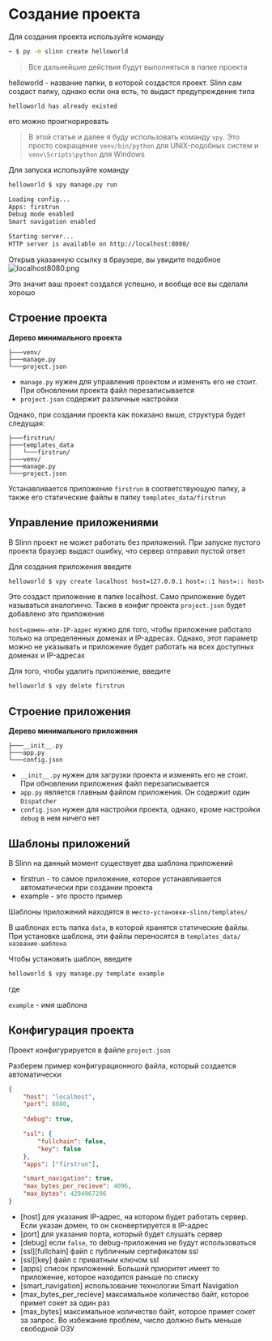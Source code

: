 # Создание проекта

Для создания проекта используйте команду

```Bash
~ $ py -m slinn create helloworld
```

> Все дальнейшие действия будут выполняться в папке проекта

helloworld - название папки, в которой создастся проект. Slinn сам создаст папку, однако если она есть, то выдаст
предупреждение типа

`helloworld has already existed`

его можно проигнорировать

> В этой статье и далее я буду использовать команду `vpy`. Это просто сокращение `venv/bin/python` для UNIX-подобных 
> систем и `venv\Scripts\python` для Windows

Для запуска используйте команду

```Bash
helloworld $ vpy manage.py run
```

```Bash
Loading config...
Apps: firstrun
Debug mode enabled
Smart navigation enabled

Starting server...
HTTP server is available on http://localhost:8080/
```

Открыв указанную ссылку в браузере, вы увидите подобное
![localhost8080.png](localhost8080.png)

Это значит ваш проект создался успешно, и вообще все вы сделали хорошо

## Строение проекта

**Дерево минимального проекта**
```Text
├───venv/
├───manage.py
└───project.json
```

- `manage.py` нужен для управления проектом и изменять его не стоит. При обновлении проекта файл перезаписывается
- `project.json` содержит различные настройки

Однако, при создании проекта как показано выше, структура будет следущая:

```Text
├───firstrun/
├───templates_data
│   └───firstrun/
├───venv/
├───manage.py
└───project.json
```

Устанавливается приложение `firstrun` в соответствующую папку, а также его статические файлы в папку 
`templates_data/firstrun`

## Управление приложениями

В Slinn проект не может работать без приложений. При запуске пустого проекта браузер выдаст ошибку, что сервер отправил 
пустой ответ

Для создания приложения введите

```Bash
helloworld $ vpy create localhost host=127.0.0.1 host=::1 host=:: host=localhost
```

Это создаст приложение в папке localhost. Само приложение будет называться аналогинчо. Также в конфиг проекта 
`project.json` будет добавлено это приложение

`host=домен-или-IP-адрес` нужно для того, чтобы приложение работало только на определенных доменах и IP-адресах. 
Однако, этот параметр можно не указывать и приложение будет работать на всех доступных доменах и IP-адресах

Для того, чтобы удалить приложение, введите

```Bash
helloworld $ vpy delete firstrun
```

## Строение приложения

**Дерево минимального приложения**
```Text
├───__init__.py
├───app.py
└───config.json
```

- `__init__.py` нужен для загрузки проекта и изменять его не стоит. При обновлении приложения файл перезаписывается
- `app.py` является главным файлом приложения. Он содержит один `Dispatcher`
- `config.json` нужен для настройки проекта, однако, кроме настройки `debug` в нем ничего нет

## Шаблоны приложений

В Slinn на данный момент существует два шаблона приложений
- firstrun - то самое приложение, которое устанавливается автоматически при создании проекта
- example - это просто пример 

Шаблоны приложений находятся в `место-установки-slinn/templates/`

В шаблонах есть папка `data`, в которой хранятся статические файлы. При установке шаблона, эти файлы переносятся в `templates_data/название-шаблона`

Чтобы установить шаблон, введите

```Bash
helloworld $ vpy manage.py template example
```
где

`example` - имя шаблона

## Конфигурация проекта

Проект конфигурируется в файле `project.json` 

Разберем пример конфигурационного файла, который создается автоматически

```JSON
{
    "host": "localhost",
    "port": 8080,
    
    "debug": true,

    "ssl": {
        "fullchain": false,
        "key": false
    },
    "apps": ["firstrun"],

    "smart_navigation": true,
    "max_bytes_per_recieve": 4096,
    "max_bytes": 4294967296
}
```

- [host] для указания IP-адрес, на котором будет работать сервер. Если указан домен, то он сконвертируется в IP-адрес
- [port] для указания порта, который будет слушать сервер
- [debug] если `false`, то debug-приложения не будут использоваться
- [ssl][fullchain] файл с публичным сертификатом ssl
- [ssl][key] файл с приватным ключом ssl
- [apps] список приложений. Больший приоритет имеет то приложение, которое находится раньше по списку
- [smart_navigation] использование технологии Smart Navigation
- [max_bytes_per_recieve] максимальное количество байт, которое примет сокет за один раз
- [max_bytes] максимальное количество байт, которое примет сокет за запрос. Во избежание проблем, число должно быть меньше свободной ОЗУ
